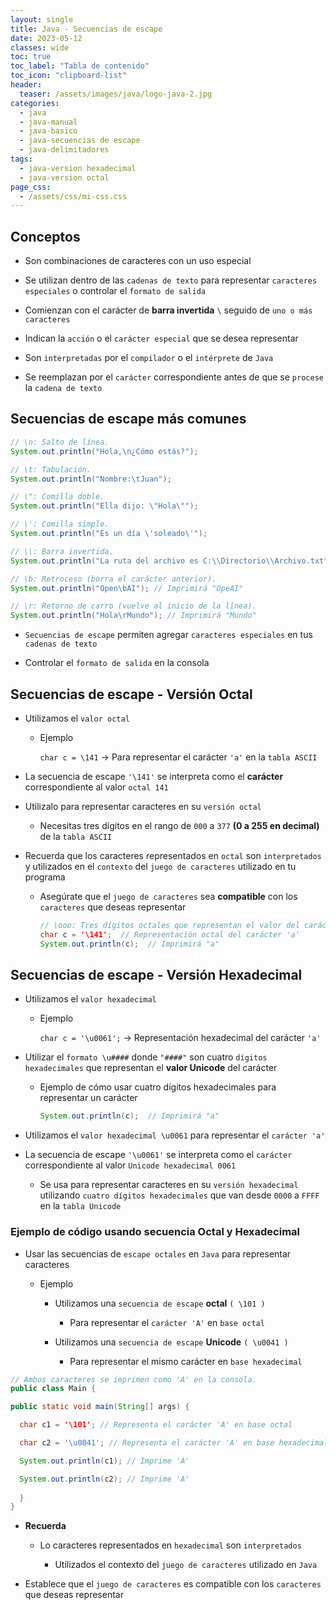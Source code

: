```yaml
---
layout: single
title: Java - Secuencias de escape
date: 2023-05-12
classes: wide
toc: true
toc_label: "Tabla de contenido"
toc_icon: "clipboard-list"
header:
  teaser: /assets/images/java/logo-java-2.jpg
categories:
  - java
  - java-manual
  - java-basico
  - java-secuencias de escape
  - java-delimitadores
tags:
  - java-version hexadecimal
  - java-version octal
page_css: 
  - /assets/css/mi-css.css
---
```


## Conceptos

* Son combinaciones de caracteres con un uso especial 

* Se utilizan dentro de las ``cadenas de texto`` para representar ``caracteres especiales`` o controlar el ``formato de salida``

* Comienzan con el carácter de **barra invertida** `\` seguido de ``uno o más caracteres`` 

* Indican la ``acción`` o el ``carácter especial`` que se desea representar

* Son ``interpretadas`` por el ``compilador`` o el ``intérprete`` de ``Java`` 

* Se reemplazan por el ``carácter`` correspondiente antes de que se ``procese`` la ``cadena de texto``

## Secuencias de escape más comunes

```java
// \n: Salto de línea.
System.out.println("Hola,\n¿Cómo estás?");

// \t: Tabulación.
System.out.println("Nombre:\tJuan");

// \": Comilla doble.
System.out.println("Ella dijo: \"Hola\"");

// \': Comilla simple.
System.out.println("Es un día \'soleado\'");

// \\: Barra invertida.
System.out.println("La ruta del archivo es C:\\Directorio\\Archivo.txt");

// \b: Retroceso (borra el carácter anterior).
System.out.println("Open\bAI"); // Imprimirá "OpeAI"

// \r: Retorno de carro (vuelve al inicio de la línea).
System.out.println("Hola\rMundo"); // Imprimirá "Mundo"
```

* ``Secuencias de escape`` permiten agregar ``caracteres especiales`` en tus ``cadenas de texto`` 

* Controlar el ``formato de salida`` en la consola 

## Secuencias de escape - Versión **Octal**

* Utilizamos el ``valor octal`` 

  * Ejemplo
  
    ``char c = \141`` → Para representar el carácter ``'a'`` en la ``tabla ASCII``

* La secuencia de escape ``'\141'`` se interpreta como el **carácter** correspondiente al valor ``octal 141``

* Utilizalo para representar caracteres en su ``versión octal`` 

  * Necesitas tres dígitos en el rango de ``000`` a ``377`` **(0 a 255 en decimal)** de la ``tabla ASCII``

* Recuerda que los caracteres representados en ``octal`` son ``interpretados`` y utilizados en el ``contexto`` del ``juego de caracteres`` utilizado en tu programa

  * Asegúrate que el ``juego de caracteres`` sea **compatible** con los ``caracteres`` que deseas representar

    ```java
    // \ooo: Tres dígitos octales que representan el valor del carácter en la tabla ASCII
    char c = '\141';  // Representación octal del carácter 'a'
    System.out.println(c);  // Imprimirá "a"
    ```

## Secuencias de escape - Versión **Hexadecimal**

* Utilizamos el ``valor hexadecimal`` 

  * Ejemplo

    ``char c = '\u0061';`` → Representación hexadecimal del carácter ``'a'``

* Utilizar el ``formato \u####`` donde ``"####"`` son cuatro ``dígitos hexadecimales`` que representan el **valor Unicode** del carácter

  * Ejemplo de cómo usar cuatro dígitos hexadecimales para representar un carácter

    ```java 
    System.out.println(c);  // Imprimirá "a"
    ```

* Utilizamos el ``valor hexadecimal \u0061`` para representar el ``carácter 'a'``

* La secuencia de escape ``'\u0061'`` se interpreta como el ``carácter`` correspondiente al valor ``Unicode hexadecimal 0061``

  * Se usa para representar caracteres en su ``versión hexadecimal`` utilizando ``cuatro dígitos hexadecimales`` que van desde ``0000`` a ``FFFF`` en la ``tabla Unicode``

### Ejemplo de código usando secuencia **Octal** y **Hexadecimal**

* Usar las secuencias de ``escape octales`` en ``Java`` para representar caracteres

  * Ejemplo
  
    * Utilizamos una ``secuencia de escape`` **octal** ``( \101 )`` 
    
      * Para representar el ``carácter 'A'`` en ``base octal``

    * Utilizamos una ``secuencia de escape`` **Unicode** ``( \u0041 )`` 
      
      * Para representar el mismo carácter en ``base hexadecimal``

```java
// Ambos caracteres se imprimen como 'A' en la consola.
public class Main {

public static void main(String[] args) {

  char c1 = '\101'; // Representa el carácter 'A' en base octal

  char c2 = '\u0041'; // Representa el carácter 'A' en base hexadecimal

  System.out.println(c1); // Imprime 'A'

  System.out.println(c2); // Imprime 'A'
  
  }
}
```

* **Recuerda** 

  * Lo caracteres representados en ``hexadecimal`` son ``interpretados`` 
  
    * Utilizados el contexto del ``juego de caracteres`` utilizado en ``Java``

* Establece que el ``juego de caracteres`` es compatible con los ``caracteres`` que deseas representar






